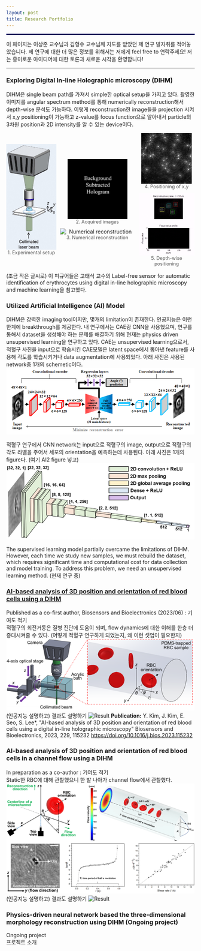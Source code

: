 ```yaml
---
layout: post
title: Research Portfolio
---
```


<hr style='border : 1.5px solid navy;'>

이 페이지는 이상준 교수님과 김형수 교수님께 지도를 받았던 제 연구 발자취를 적어놓았습니다. 제 연구에 대한 더 많은 정보를 위해서는 저에게 feel free to 연락주세요! 저는 흥미로운 아이디어에 대한 토론과 새로운 시각을 환영합니다!
<!-- Celeste is a lightweight Jekyll theme that features a minimalist, content-first design. It places your content center stage and lets your readers view them in a clutter-free environment without visual distractions. It is based on [Poole](https://github.com/poole/poole), the Jekyll butler, by [@mdo](https://github.com/mdo). -->

<hr>

### Exploring Digital In-line Holographic microscopy (DIHM)

DIHM은 single beam path를 가져서 simple한 optical setup을 가지고 있다. 촬영한 이미지를 angular spectrum method를 통해 numerically reconstruction해서 depth-wise 분석도 가능하다. 이렇게 reconstruction한 image들을
projection 시켜서 x,y positioning이 가능하고 z-value를 focus function으로 알아내서 particle의 3차원 position과 2D intensity를 알 수 있는 device이다.


<div style="display: flex; align-items: center;gap: 10px;">
  <figure style="margin: 0; text-align: center;">
    <img src="/Research/figures/DIHMsetup.png" alt="Experimental setup" style="width: 200px; height: auto; display: block; margin: 0 auto;">
    <figcaption style="font-size: 0.9em; color: #555;">1. Experimental setup</figcaption>
  </figure>
  <div style="display: flex; flex-direction: column;gap: 10px;">
    <figure style="margin: 0; text-align: center;">
      <img src="/Research/figures/image3.gif" alt="Acquired images" style="width: 160px; height: auto; margin-bottom: 30px; display: block; margin: 0 auto;">
      <figcaption style="font-size: 0.9em; color: #555;">2. Acquired images</figcaption>
    </figure>
    <figure style="margin: 0; text-align: center;">
      <img src="/Research/figures/image5.gif" alt="Numerical reconstruction" style="width: 200px; height: auto; display: block; margin: 0 auto;">
      <figcaption style="font-size: 0.9em; color: #555;">3. Numerical reconstruction</figcaption>
    </figure>
  </div>
  <div style="display: flex; flex-direction: column;gap: 10px;">
    <figure style="margin: 0; text-align: center;">
      <img src="/Research/figures/image6.jpeg" alt="Acquired images" style="width: 135px; height: auto; margin-bottom: 10px; display: block; margin: 0 auto;">
      <figcaption style="font-size: 0.9em; color: #555;">4. Positioning of x,y</figcaption>
    </figure>
    <figure style="margin: 0; text-align: center;">
      <img src="/Research/figures/image8.gif" alt="Numerical reconstruction" style="width: 225px; height: auto; display: block; margin: 0 auto;">
      <figcaption style="font-size: 0.9em; color: #555;">5. Depth-wise positioning</figcaption>
    </figure>
  </div>
</div>

(조금 작은 글씨로) 이 피규어들은 고태식 교수의 Label-free sensor for automatic identification of erythrocytes using digital in-line holographic microscopy and machine learning을 참고했다.

<!--
<div style="display: flex; align-items: center;">
  <figure style="margin: 0; text-align: center;">
    <img src="/Research/figures/DIHMsetup.jpg" alt="Experimental setup" style="max-width: 60%; height: auto; display: block; margin: 0 auto;">
    <figcaption style="font-size: 0.9em; color: #555;">Experimental setup</figcaption>
  </figure>
  <div style="display: flex; flex-direction: column;">
    <figure style="margin: 0; text-align: center;">
      <img src="/Research/figures/image3.gif" alt="Acquired images" style="max-width: 170%; height: auto; margin-bottom: 10px; display: block; margin: 0 auto;">
      <figcaption style="font-size: 0.9em; color: #555;">Acquired images</figcaption>
    </figure>
    <figure style="margin: 0; text-align: center;">
      <img src="/Research/figures/image5.gif" alt="Numerical reconstruction" style="max-width: 80%; height: auto; display: block; margin: 0 auto;">
      <figcaption style="font-size: 0.9em; color: #555;">Numerical reconstruction</figcaption>
    </figure>
  </div>
  <div style="display: flex; flex-direction: column;">
    <figure style="margin: 0; text-align: center;">
      <img src="/Research/figures/image6.jpeg" alt="Acquired images" style="max-width: 100%; height: auto; margin-bottom: 10px; display: block; margin: 0 auto;">
      <figcaption style="font-size: 0.9em; color: #555;">Positioning of x,y</figcaption>
    </figure>
    <figure style="margin: 0; text-align: center;">
      <img src="/Research/figures/image8.gif" alt="Numerical reconstruction" style="max-width: 110%; height: auto; display: block; margin: 0 auto;">
      <figcaption style="font-size: 0.9em; color: #555;">Depth-wise positioning</figcaption>
    </figure>
  </div>
</div>
-->
<!--Poole is the Jekyll Butler, serving as an upstanding and effective foundation for Jekyll themes by [@mdo](https://github.com/mdo). Poole, and all its derivatives (like Celeste) includes the following:

* Complete Jekyll setup included (layouts, config, [404]({{ site.baseurl }}/404.html), [RSS feed]({{ site.baseurl }}/atom.xml), posts, and a [sample page]({{ site.baseurl }}/about/))
* Mobile friendly design and development
* Easily scalable text and component sizing with `rem` units in the CSS
* Support for a wide gamut of HTML elements
* Syntax highlighting, courtesy of [rouge](https://github.com/jneen/rouge)
-->

### Utilized Artificial Intelligence (AI) Model

DIHM은 강력한 imaging tool이지만, 몇개의 limitation이 존재한다. 인공지능은 이런 한계에 breakthrough를 제공한다. 내 연구에서는 CAE랑 CNN을 사용했으며, 연구를 통해서 dataset을 생성해야 하는 문제를 해결하기 위해 현재는 physics driven unsupervised learning을 연구하고 있다. CAE는 unsupervised learning으로서, 적혈구 사진을 input으로 학습시킨 CAE모델은 latent space에서 뽑아낸 feature를 사용해 각도를 학습시키거나 data augmentation에 사용되었다. 아래 사진은 사용된 network중 1개의 schemetic이다.
<img src="/Research/figures/AI1.png" alt= "CAE model">

적혈구 연구에서 CNN network는 input으로 적혈구의 image, output으로 적혈구의 각도 라벨을 주어서 세포의 orientation을 예측하는데 사용된다. 아래 사진은 1개의 figure다. (여기 AI2 figure 넣고)
<img src="/Research/figures/AI2.png" alt= "CNN model">

The supervised learning model partially overcame the limitations of DIHM. However, each time we study new samples, we must rebuild the dataset, which requires significant time and computational cost for data collection and model training. To address this problem, we need an unsupervised learning method. (현재 연구 중)

### <a href="https://www.sciencedirect.com/science/article/pii/S0956566323001744">AI-based analysis of 3D position and orientation of red blood cells using a DIHM</a> 

Published as a co-first author, Biosensors and Bioelectronics (2023/06) : 기여도 적기
<br>적혈구의 회전거동은 질병 진단에 도움이 되며, flow dynamics에 대한 이해를 한층 더 증대시켜줄 수 있다. (어떻게 적혈구 연구하게 되었는지, 왜 이런 셋업이 필요한지)
<img src="/Research/figures/RBC1.png" alt= "Experimental setup">
(인공지능 설명하고) 결과도 설명하기
<img src="/Research/figures/RBC3.png" alt= "Result">
<b>Publication:</b> Y. Kim, J. Kim, E. Seo, S. Lee*, "AI-based analysis of 3D position and orientation of red blood cells using a digital in-line holographic microscopy" Biosensors and Bioelectronics, 2023, 229, 115232 https://doi.org/10.1016/j.bios.2023.115232

### AI-based analysis of 3D position and orientation of red blood cells in a channel flow using a DIHM

In preparation as a co-author : 기여도 적기
<br>Static한 RBC에 대해 관찰했으니 한 발 나아가 channel flow에서 관찰했다.
<img src="/Research/figures/RBCflow1.png" alt= "Experimental setup">
(인공지능 설명하고) 결과도 설명하기
<img src="/Research/figures/RBCflow2.png" alt= "Result">

### Physics-driven neural network based the three-dimensional morphology reconstruction using DIHM (Ongoing project)

Ongoing project
<br> 프로젝트 소개

<!--
* A design and structure with customizability in mind
* A clean, unobstrusive top navigation bar
* A landing page template for showcasing the most important content on your website
* Optimized for compatibility with most reading tools such as [Pocket](https://getpocket.com), [Instapaper](https://www.instapaper.com) and [Feedly](https://feedly.com/).
* Subtle animations on UI elements that give visual feedback when interacting with the page
* Over 500 scalable vector icons, courtesy of [Font Awesome](https://fontawesome.com/v4.7.0/)
-->
<!-- Additional features to follow -->
<!-- * A blog archives page, to allow easy access to old blog entries -->
<!-- * Multiple color schemes, accessible via the `@import` directive 

Check out the [README](https://github.com/nicoelayda/celeste#readme) for more details.

### Browser support

Celeste is by preference a forward-thinking project. It is best viewed on the latest versions of Chrome, Safari, Firefox and Microsoft Edge.

### Download

Celeste is developed on and hosted with GitHub. Head to the [GitHub repository](https://github.com/nicoelayda/celeste) for downloads, bug reports, and features requests.

-->
